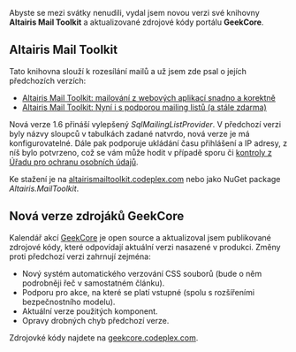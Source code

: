 <!-- dcterms:identifier = aspnetcz#358 -->
<!-- dcterms:title = Vánoční nadílka nových verzí -->
<!-- dcterms:abstract = Abyste se mezi svátky nenudili, vydal jsem novou verzi své knihovny Altairis Mail Toolkit a aktualizované zdrojové kódy portálu GeekCore. -->
<!-- np9:categoryId = 7 -->
<!-- x4w:category = Software -->
<!-- np9:authorId = 1 -->
<!-- np9:authorEmail = michal.valasek@altairis.cz -->
<!-- dcterms:creator = Michal Altair Valášek -->
<!-- dcterms:created = 2011-12-24T21:32:45.133+01:00 -->
<!-- dcterms:date = 2011-12-24T21:32:46+01:00 -->
<!-- x4w:pictureWidth = 150 -->
<!-- x4w:pictureHeight = 130 -->
<!-- x4w:pictureUrl = /perex-pictures/20100608-altairis-mail-toolkit-mailovani-z-webovych-aplikaci-snadno-a-korektne.png -->

Abyste se mezi svátky nenudili, vydal jsem novou verzi své knihovny **Altairis Mail Toolkit** a aktualizované zdrojové kódy portálu **GeekCore**.

## Altairis Mail Toolkit

Tato knihovna slouží k rozesílání mailů a už jsem zde psal o jejích předchozích verzích:

*   [Altairis Mail Toolkit: mailování z webových aplikací snadno a korektně](http://www.aspnet.cz/articles/286-altairis-mail-toolkit-mailovani-z-webovych-aplikaci-snadno-a-korektne)
*   [Altairis Mail Toolkit: Nyní i s podporou mailing listů (a stále zdarma)](http://www.aspnet.cz/articles/325-altairis-mail-toolkit-nyni-i-s-podporou-mailing-listu-a-stale-zdarma)

Nová verze 1.6 přináší vylepšený *SqlMailingListProvider*. V předchozí verzi byly názvy sloupců v tabulkách zadané natvrdo, nová verze je má konfigurovatelné. Dále pak podporuje ukládání času přihlášení a IP adresy, z níš bylo potvrzeno, což se vám může hodit v případě sporu či [kontroly z Úřadu pro ochranu osobních údajů](http://www.lupa.cz/clanky/spam-a-urad-pro-ochranu-osobnich-udaju/).

Ke stažení je na [altairismailtoolkit.codeplex.com](http://altairismailtoolkit.codeplex.com/) nebo jako NuGet package *Altairis.MailToolkit*.

## Nová verze zdrojáků GeekCore

Kalendář akcí [GeekCore](http://www.geekcore.cz/) je open source a aktualizoval jsem publikované zdrojové kódy, které odpovídají aktuální verzi nasazené v produkci. Změny proti předchozí verzi zahrnují zejména:

*   Nový systém automatického verzování CSS souborů (bude o něm podrobněji řeč v samostatném článku).
*   Podporu pro akce, na které se platí vstupné (spolu s rozšířeními bezpečnostního modelu).
*   Aktuální verze použitých komponent.
*   Opravy drobných chyb předchozí verze.

Zdrojovké kódy najdete na [geekcore.codeplex.com](http://geekcore.codeplex.com/).